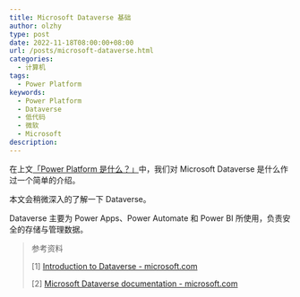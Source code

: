 ```yaml
---
title: Microsoft Dataverse 基础
author: olzhy
type: post
date: 2022-11-18T08:00:00+08:00
url: /posts/microsoft-dataverse.html
categories:
  - 计算机
tags:
  - Power Platform
keywords:
  - Power Platform
  - Dataverse
  - 低代码
  - 微软
  - Microsoft
description:
---
```


在上文[「Power Platform 是什么？」](/posts/what-is-power-platform.html)中，我们对 Microsoft Dataverse 是什么作过一个简单的介绍。

本文会稍微深入的了解一下 Dataverse。

Dataverse 主要为 Power Apps、Power Automate 和 Power BI 所使用，负责安全的存储与管理数据。

> 参考资料
>
> [1] [Introduction to Dataverse - microsoft.com](https://learn.microsoft.com/en-us/training/modules/introduction-common-data-service/)
>
> [2] [Microsoft Dataverse documentation - microsoft.com](https://learn.microsoft.com/en-us/power-apps/maker/data-platform/)
